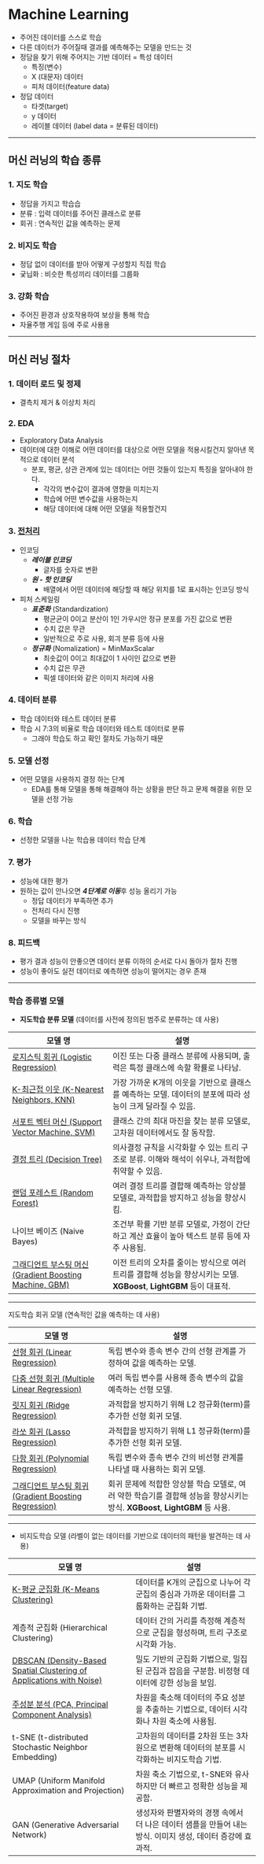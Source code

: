 # Machine Learning
- 주어진 데이터를 스스로 학습
- 다른 데이터가 주어질때 결과를 예측해주는 모델을 만드는 것
- 정담을 찾기 위해 주어지는 기반 데이터 = 특성 데이터
    - 특징(변수)
    - X (대문자) 데이터
    - 피처 데이터(feature data)
- 정답 데이터
    - 타겟(target)
    - y 데이터
    - 레이블 데이터 (label data = 분류된 데이터)
---
## 머신 러닝의 학습 종류
### 1. 지도 학습
- 정답을 가지고 학습습
- 분류 : 입력 데이터를 주어진 클래스로 분류
- 회귀 : 연속적인 값을 예측하는 문제
### 2. 비지도 학습
- 정답 없이 데이터를 받아 어떻게 구성할지 직접 학습
- 궂닙화 : 비슷한 특성끼리 데이터를 그룹화
### 3. 강화 학습
- 주어진 환경과 상호작용하여 보상을 통해 학습
- 자율주행 게임 등에 주로 사용용
---
## 머신 러닝 절차
### 1. 데이터 로드 및 정제
- 결측치 제거 & 이상치 처리
### 2. EDA
- Exploratory Data Analysis
- 데이터에 대한 이해로 어떤 데이터를 대상으로 어떤 모델을 적용시킬건지 알아낸 목적으로 데이터 분석
    - 분포, 평균, 상관 관계에 있는 데이터는 어떤 것들이 있는지 특징을 알아내야 한다.
        - 각각의 변수값이 결과에 영향을 미치는지
        - 학습에 어떤 변수값을 사용하는지
        - 해당 데이터에 대해 어떤 모델을 적용할건지
### 3. <a href="https://github.com/ohdyo/AI-learning/blob/main/machine-learning/01_overview/README.md#%EB%8D%B0%EC%9D%B4%ED%84%B0-%EC%A0%84%EC%B2%98%EB%A6%AC">전처리</a>
- 인코딩
    - ***레이블 인코딩***
        - 글자를 숫자로 변환
    - ***원 - 핫 인코딩***
        - 배열에서 어떤 데이터에 해당할 때 해당 위치를 1로 표시하는 인코딩 방식
- 피처 스케일링
    - ***표준화*** (Standardization)
        - 평균균이 0이고 분산이 1인 가우시안 정규 분포를 가진 값으로 변환
        - 수치 값은 무관
        - 일반적으로 주로 사용, 회긔 분류 등에 사용
    - ***정규화*** (Nomalization) = MinMaxScalar
        - 최솟값이 0이고 최대값이 1 사이인 값으로 변환
        - 수치 값은 무관
        - 픽셀 데이터와 같은 이미지 처리에 사용

### 4. 데이터 분류
- 학습 데이터와 테스트 데이터 분류
- 학습 시 7:3의 비율로 학습 데이터와 테스트 데이터로 분류
    - 그래야 학습도 하고 확인 절차도 가능하기 때문

### 5. 모델 선정
- 어떤 모델을 사용하지 결정 하는 단계
    - EDA를 통해 모델을 통해 해결해야 하는 상황을 판단 하고 문제 해결을 위한 모델을 선정 가능

### 6. 학습
- 선정한 모델을 나눈 학습용 데이터 학습 단계

### 7. 평가
- 성능에 대한 평가
- 원하는 값이 안나오면 ***4단계로 이동***후 성능 올리기 가능
    - 정답 데이터가 부족하면 추가
    - 전처리 다시 진행
    - 모델을 바꾸는 방식

### 8. 피드백
- 평가 결과 성능이 안좋으면 데이터 분류 이하의 순서로 다시 돌아가 절차 진행
- 성능이 좋아도 실전 데이터로 예측하면 성능이 떨어지는 경우 존재

---

###  학습 종류별 모델
- **지도학습 분류 모델** (데이터를 사전에 정의된 범주로 분류하는 데 사용)

| **모델 명** | **설명** |
| --- | --- |
| <a href="https://github.com/ohdyo/AI-learning/blob/main/machine-learning/04_classification/README.md#logistic-regression">로지스틱 회귀 (Logistic Regression)</a> | 이진 또는 다중 클래스 분류에 사용되며, 출력은 특정 클래스에 속할 확률로 나타남. |
| <a href="https://github.com/ohdyo/AI-learning/blob/main/machine-learning/01_overview/README.md#k-%EC%B5%9C%EA%B7%BC%EC%A0%91-%EC%9D%B4%EC%9B%83-%EB%B6%84%EB%A5%98-%EB%AA%A8%EB%8D%B8">K-최근접 이웃 (K-Nearest Neighbors, KNN)</a> | 가장 가까운 K개의 이웃을 기반으로 클래스를 예측하는 모델. 데이터의 분포에 따라 성능이 크게 달라질 수 있음. |
| <a href="https://github.com/ohdyo/AI-learning/blob/main/machine-learning/04_classification/README.md#svmsupport-vector-machine">서포트 벡터 머신 (Support Vector Machine, SVM)</a> | 클래스 간의 최대 마진을 찾는 분류 모델로, 고차원 데이터에서도 잘 동작함. |
| <a href="https://github.com/ohdyo/AI-learning/blob/main/machine-learning/04_classification/README.md#%EA%B2%B0%EC%A0%95-%ED%8A%B8%EB%A6%AC---%EB%B6%84%EB%A5%98">결정 트리 (Decision Tree)</a> | 의사결정 규칙을 시각화할 수 있는 트리 구조로 분류. 이해와 해석이 쉬우나, 과적합에 취약할 수 있음. |
| <a href="https://github.com/ohdyo/AI-learning/blob/main/machine-learning/05_ensemble/README.md#bagging"> 랜덤 포레스트 (Random Forest) </a> | 여러 결정 트리를 결합해 예측하는 앙상블 모델로, 과적합을 방지하고 성능을 향상시킴. |
| 나이브 베이즈 (Naive Bayes) | 조건부 확률 기반 분류 모델로, 가정이 간단하고 계산 효율이 높아 텍스트 분류 등에 자주 사용됨. |
| <a href="https://github.com/ohdyo/AI-learning/blob/main/machine-learning/05_ensemble/README.md#gradientboosting"> 그래디언트 부스팅 머신 (Gradient Boosting Machine, GBM) </a> | 이전 트리의 오차를 줄이는 방식으로 여러 트리를 결합해 성능을 향상시키는 모델. **XGBoost**, **LightGBM** 등이 대표적. |

---
지도학습 회귀 모델 (연속적인 값을 예측하는 데 사용)

| **모델 명** | **설명** |
| --- | --- |
| <a href="https://github.com/ohdyo/AI-learning/blob/main/machine-learning/01_overview/README.md#%EC%98%88%EC%B8%A1%EC%BB%AC%EB%9F%BC%EC%9D%B4-%ED%95%98%EB%82%98%EC%9D%B8-%EA%B2%BD%EC%9A%B0">선형 회귀 (Linear Regression)</a> | 독립 변수와 종속 변수 간의 선형 관계를 가정하여 값을 예측하는 모델. |
| <a href="https://github.com/ohdyo/AI-learning/blob/main/machine-learning/01_overview/README.md#%EC%98%88%EC%B8%A1%EC%BB%AC%EB%9F%BC%EC%9D%B4-%EC%97%AC%EB%9F%AC%EA%B0%9C%EC%9D%B8-%EA%B2%BD%EC%9A%B0">다중 선형 회귀 (Multiple Linear Regression)</a> | 여러 독립 변수를 사용해 종속 변수의 값을 예측하는 선형 모델. |
| <a href="https://github.com/ohdyo/AI-learning/blob/main/machine-learning/03_regression/README.md"> 릿지 회귀 (Ridge Regression)</a> | 과적합을 방지하기 위해 L2 정규화(term)를 추가한 선형 회귀 모델. |
| <a href="https://github.com/ohdyo/AI-learning/blob/main/machine-learning/03_regression/README.md">라쏘 회귀 (Lasso Regression)</a> | 과적합을 방지하기 위해 L1 정규화(term)를 추가한 선형 회귀 모델. |
| <a href="https://github.com/ohdyo/AI-learning/blob/main/machine-learning/03_regression/README.md">다항 회귀 (Polynomial Regression)</a> | 독립 변수와 종속 변수 간의 비선형 관계를 나타낼 때 사용하는 회귀 모델. |
| <a href="https://github.com/ohdyo/AI-learning/blob/main/machine-learning/05_ensemble/README.md#histgradientboostingregressor"> 그래디언트 부스팅 회귀 (Gradient Boosting Regression) </a> | 회귀 문제에 적합한 앙상블 학습 모델로, 여러 약한 학습기를 결합해 성능을 향상시키는 방식. **XGBoost**, **LightGBM** 등 사용. |

---

- 비지도학습 모델 (라벨이 없는 데이터를 기반으로 데이터의 패턴을 발견하는 데 사용)

| **모델 명** | **설명** |
| --- | --- |
| <a href="https://github.com/ohdyo/AI-learning/blob/main/machine-learning/07_clustering/README.md#k-%ED%8F%89%EA%B7%A0-%EA%B5%B0%EC%A7%91k-means-clustering"> K-평균 군집화 (K-Means Clustering) </a> | 데이터를 K개의 군집으로 나누어 각 군집의 중심과 가까운 데이터를 그룹화하는 군집화 기법. |
| 계층적 군집화 (Hierarchical Clustering) | 데이터 간의 거리를 측정해 계층적으로 군집을 형성하며, 트리 구조로 시각화 가능. |
| <a href="https://github.com/ohdyo/AI-learning/blob/main/machine-learning/07_clustering/README.md#dbscan-density-based-spatial-clustering-of-application-with-noise"> DBSCAN (Density-Based Spatial Clustering of Applications with Noise) </a> | 밀도 기반의 군집화 기법으로, 밀집된 군집과 잡음을 구분함. 비정형 데이터에 강한 성능을 보임. |
| <a href="https://github.com/ohdyo/AI-learning/blob/main/machine-learning/06_dim_reduction/README.md#pcaprincipal-component-analysis"> 주성분 분석 (PCA, Principal Component Analysis) </a> | 차원을 축소해 데이터의 주요 성분을 추출하는 기법으로, 데이터 시각화나 차원 축소에 사용됨. |
| t-SNE (t-distributed Stochastic Neighbor Embedding) | 고차원의 데이터를 2차원 또는 3차원으로 변환해 데이터의 분포를 시각화하는 비지도학습 기법. |
| UMAP (Uniform Manifold Approximation and Projection) | 차원 축소 기법으로, t-SNE와 유사하지만 더 빠르고 정확한 성능을 제공함. |
| GAN (Generative Adversarial Network) | 생성자와 판별자와의 경쟁 속에서 더 나은 데이터 샘플을 만들어 내는 방식. 이미지 생성, 데이터 증강에 효과적. |

